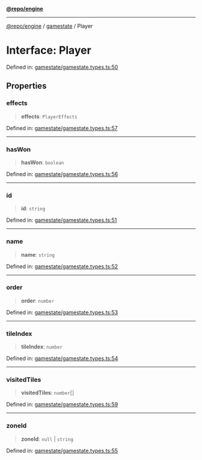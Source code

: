 [**@repo/engine**](../../README.md)

***

[@repo/engine](../../modules.md) / [gamestate](../README.md) / Player

# Interface: Player

Defined in: [gamestate/gamestate.types.ts:50](https://github.com/alexqguo/drinking-board-game-v3/blob/461114994e3e28c73ae280b4acd08ba7cdad6013/packages/engine/src/gamestate/gamestate.types.ts#L50)

## Properties

### effects

> **effects**: `PlayerEffects`

Defined in: [gamestate/gamestate.types.ts:57](https://github.com/alexqguo/drinking-board-game-v3/blob/461114994e3e28c73ae280b4acd08ba7cdad6013/packages/engine/src/gamestate/gamestate.types.ts#L57)

***

### hasWon

> **hasWon**: `boolean`

Defined in: [gamestate/gamestate.types.ts:56](https://github.com/alexqguo/drinking-board-game-v3/blob/461114994e3e28c73ae280b4acd08ba7cdad6013/packages/engine/src/gamestate/gamestate.types.ts#L56)

***

### id

> **id**: `string`

Defined in: [gamestate/gamestate.types.ts:51](https://github.com/alexqguo/drinking-board-game-v3/blob/461114994e3e28c73ae280b4acd08ba7cdad6013/packages/engine/src/gamestate/gamestate.types.ts#L51)

***

### name

> **name**: `string`

Defined in: [gamestate/gamestate.types.ts:52](https://github.com/alexqguo/drinking-board-game-v3/blob/461114994e3e28c73ae280b4acd08ba7cdad6013/packages/engine/src/gamestate/gamestate.types.ts#L52)

***

### order

> **order**: `number`

Defined in: [gamestate/gamestate.types.ts:53](https://github.com/alexqguo/drinking-board-game-v3/blob/461114994e3e28c73ae280b4acd08ba7cdad6013/packages/engine/src/gamestate/gamestate.types.ts#L53)

***

### tileIndex

> **tileIndex**: `number`

Defined in: [gamestate/gamestate.types.ts:54](https://github.com/alexqguo/drinking-board-game-v3/blob/461114994e3e28c73ae280b4acd08ba7cdad6013/packages/engine/src/gamestate/gamestate.types.ts#L54)

***

### visitedTiles

> **visitedTiles**: `number`[]

Defined in: [gamestate/gamestate.types.ts:59](https://github.com/alexqguo/drinking-board-game-v3/blob/461114994e3e28c73ae280b4acd08ba7cdad6013/packages/engine/src/gamestate/gamestate.types.ts#L59)

***

### zoneId

> **zoneId**: `null` \| `string`

Defined in: [gamestate/gamestate.types.ts:55](https://github.com/alexqguo/drinking-board-game-v3/blob/461114994e3e28c73ae280b4acd08ba7cdad6013/packages/engine/src/gamestate/gamestate.types.ts#L55)
